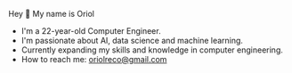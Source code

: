Hey 👋
My name is Oriol

- I'm a 22-year-old Computer Engineer.
- I'm passionate about AI, data science and machine learning.
- Currently expanding my skills and knowledge in computer engineering.
- How to reach me: oriolreco@gmail.com

